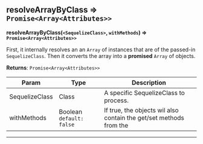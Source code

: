 ## resolveArrayByClass ⇒ `Promise<Array<Attributes>>`
**resolveArrayByClass(`<SequelizeClass>`, `withMethods`) ⇒ `Promise<Array<Attributes>>`**

First, it internally resolves an an `Array` of <SequelizeModel> instances
that are of the passed-in `SequelizeClass`. Then it converts the array into a
**promised** `Array` of <Attributes> objects.


**Returns**: `Promise<Array<Attributes>>`


<table>
<thead><tr><th>Param</th><th>Type</th><th>Description</th></tr></thead>
<tbody>
<tr><td>SequelizeClass</td><td>Class</td><td>A specific SequelizeClass to process.</td></tr>
<tr><td>withMethods</td><td>Boolean <code>default: false</code></td><td>If true, the <Attributes> objects wil also contain the get/set methods from the <SequelizeModel></td></tr>
</tbody>
</table>

----